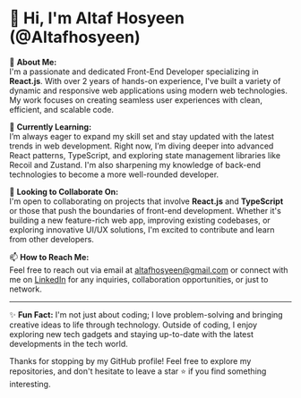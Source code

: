 # 👋 Hi, I'm Altaf Hosyeen (@Altafhosyeen)

👀 **About Me:**  
I'm a passionate and dedicated Front-End Developer specializing in **React.js**. With over 2 years of hands-on experience, I've built a variety of dynamic and responsive web applications using modern web technologies. My work focuses on creating seamless user experiences with clean, efficient, and scalable code.

🌱 **Currently Learning:**  
I’m always eager to expand my skill set and stay updated with the latest trends in web development. Right now, I’m diving deeper into advanced React patterns, TypeScript, and exploring state management libraries like Recoil and Zustand. I'm also sharpening my knowledge of back-end technologies to become a more well-rounded developer.

💞️ **Looking to Collaborate On:**  
I'm open to collaborating on projects that involve **React.js** and **TypeScript** or those that push the boundaries of front-end development. Whether it's building a new feature-rich web app, improving existing codebases, or exploring innovative UI/UX solutions, I'm excited to contribute and learn from other developers.

📫 **How to Reach Me:**  
Feel free to reach out via email at [altafhosyeen@gmail.com](mailto:altafhosyeen@gmail.com) or connect with me on [LinkedIn]([[https://www.linkedin.com/in/altafhosyeen](https://www.linkedin.com/in/altaf-hussain-410129202?utm_source=share&utm_campaign=share_via&utm_content=profile&utm_medium=android_app)](https://www.linkedin.com/in/altaf-hussain-410129202?utm_source=share&utm_campaign=share_via&utm_content=profile&utm_medium=android_app)) for any inquiries, collaboration opportunities, or just to network.

---

✨ **Fun Fact:** I'm not just about coding; I love problem-solving and bringing creative ideas to life through technology. Outside of coding, I enjoy exploring new tech gadgets and staying up-to-date with the latest developments in the tech world.

Thanks for stopping by my GitHub profile! Feel free to explore my repositories, and don't hesitate to leave a star ⭐ if you find something interesting.

